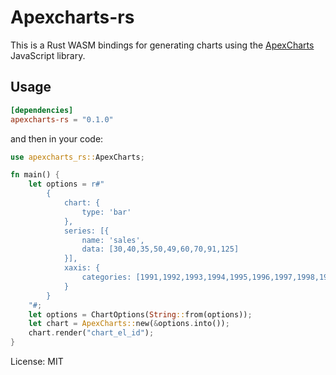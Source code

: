 # Apexcharts-rs

This is a Rust WASM bindings for generating charts using the [ApexCharts](https://apexcharts.com/) JavaScript library.

## Usage
```toml
[dependencies]
apexcharts-rs = "0.1.0"
```
and then in your code:

```rust
use apexcharts_rs::ApexCharts;

fn main() {
    let options = r#"
        {
            chart: {
                type: 'bar'
            },
            series: [{
                name: 'sales',
                data: [30,40,35,50,49,60,70,91,125]
            }],
            xaxis: {
                categories: [1991,1992,1993,1994,1995,1996,1997,1998,1999]
            }
        }
    "#;
    let options = ChartOptions(String::from(options));
    let chart = ApexCharts::new(&options.into());
    chart.render("chart_el_id");
}
```


License: MIT

